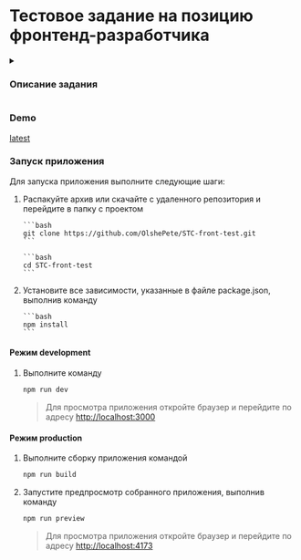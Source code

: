 # Тестовое задание на позицию фронтенд-разработчика

<details>
<summary>

### Описание задания

</summary>
Телефонная книга по макету на Vanilla JS / React / другом фреймворке 
со следующей функциональностью:
<ol>
  <li>Каждый контакт должен обязательно содержать одно из полей имя или фамилия, 
  а также набор опциональных полей: отчество, телефоны, компания, адрес, email</li>

  <li>Просмотр всей информации о контакте при клике на него</li>

  <li>Механизм сортировки контактов по алфавиту.
  Сортировка выполняется по имени, либо по фамилии, если имя не указано.</li>

  <li>Возможность добавления нового контакта с валидацией наличия обязательных полей.</li>

  <li>Текстовый поиск среди контактов по всем заполненым полям контакта.</li>

  <li>Динамичная подгрузка данных при прокрутке вниз больше чем на N контактов.
  (Имитация подгрузки списка с сервера по частям)</li>

  <li>* Реализовать импорт и экспорт контактов в JSON файл.</li>

  <li>** Загрузка и обрезка в рамку фото контакта.</li>
</ol>

Приложение должно работать в браузере на основе chromium.
Бэкенд не требуется. Задачи со \* опциональны.

</details>

### Demo

[latest](https://stc-front-test.vercel.app/)

<h3>Запуск приложения</h3>

Для запуска приложения выполните следующие шаги:

<ol>
  <li>Распакуйте архив или скачайте с удаленного репозитория и перейдите в папку с проектом
  
    ```bash
    git clone https://github.com/OlshePete/STC-front-test.git
    ```

    ```bash
    cd STC-front-test
    ```

  </li>
  <li>Установите все зависимости, указанные в файле package.json, выполнив команду

    ```bash
    npm install
    ```

</li>
</ol>

<h4> Режим development</h4>
<ol>
  <li>
Выполните команду

```bash
npm run dev
```

</li>
  <blockquote>Для просмотра приложения откройте браузер и перейдите по адресу <a href="http://localhost:3000">http://localhost:3000</a>
  </blockquote>
</ol>
<h4> Режим production</h4>
<ol>
  <li>
Выполните сборку приложения командой

```bash
npm run build
```

</li>
  <li>
Запустите предпросмотр собранного приложения, выполнив команду

```bash
npm run preview
```

</li>
  <blockquote>Для просмотра приложения откройте браузер и перейдите по адресу <a href="http://localhost:4173">http://localhost:4173</a>
  </blockquote>
</ol>
